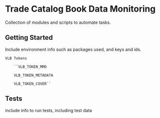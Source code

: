 # Trade Catalog Book Data Monitoring

Collection of modules and scripts to automate tasks. 

## Getting Started

Include environment info such as packages used, and keys and ids.

``VLB Tokens``

        ``VLB_TOKEN_MMO

        VLB_TOKEN_METADATA

        VLB_TOKEN_COVER``




## Tests

include info to run tests, including test data


